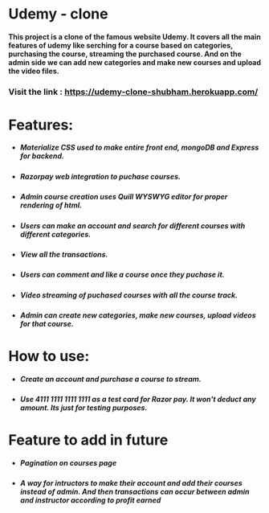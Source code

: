# Udemy - clone
#### This project is a clone of the famous website Udemy. It covers all the main features of udemy like serching for a course based on categories, purchasing the course, streaming the purchased course. And on the admin side we can add new categories and make new courses and upload the video files.

### Visit the link : https://udemy-clone-shubham.herokuapp.com/

# Features:
  - ##### Materialize CSS used to make entire front end, mongoDB and Express for backend.
  - ##### Razorpay web integration to puchase courses.
  - ##### Admin course creation uses Quill WYSWYG editor for proper rendering of html.
  - ##### Users can make an account and search for different courses with different categories.
  - ##### View all the transactions.
  - ##### Users can comment and like a course once they puchase it.
  - ##### Video streaming of puchased courses with all the course track.
  - ##### Admin can create new categories, make new courses, upload videos for that course.
 

# How to use:
 - ##### Create an account and purchase a course to stream.
 - ##### Use 4111 1111 1111 1111 as a test card for Razor pay. It won't deduct any amount. Its just for testing purposes.

# Feature to add in future
  - ##### Pagination on courses page
  - ##### A way for intructors to make their account and add their courses instead of admin. And then transactions can occur between admin and instructor according to profit earned